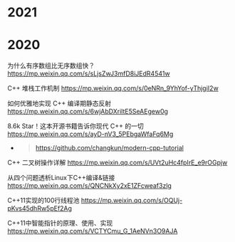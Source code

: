
# 2021

# 2020

为什么有序数组比无序数组快？ https://mp.weixin.qq.com/s/sLjsZwJ3mfD8iJEdR4541w

C++ 堆栈工作机制 https://mp.weixin.qq.com/s/0eNRn_9YhYof-yThjgiI2w

如何优雅地实现 C++ 编译期静态反射 https://mp.weixin.qq.com/s/6wjAbDXriltE5SeAEgew0g

8.6k Star！这本开源书籍告诉你现代 C++ 的一切 https://mp.weixin.qq.com/s/ayD-nV3_5PEbgaWfaFq6Mg
- > https://github.com/changkun/modern-cpp-tutorial

C++ 二叉树操作详解 https://mp.weixin.qq.com/s/UVt2uHc4fpIrE_e9rOGpjw

从四个问题透析Linux下C++编译&链接 https://mp.weixin.qq.com/s/QNCNkXy2xE1ZFcweaf3zlg

C++11实现的100行线程池 https://mp.weixin.qq.com/s/OQUj-pKvs45dhRw5pEf2Ag

C++11中智能指针的原理、使用、实现 https://mp.weixin.qq.com/s/VCTYCmu_G_1AeNVn3O9AJA
